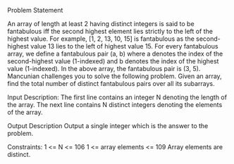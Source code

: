 Problem Statement

An array of length at least 2 having distinct integers is said to be fantabulous iff the second highest element lies strictly to the left of the highest value. For example, [1, 2, 13, 10, 15] is fantabulous as the second-highest value 13 lies to the left of highest value 15.
For every fantabulous array, we define a fantabulous pair (a, b) where a denotes the index of the second-highest value (1-indexed) and b denotes the index of the highest value (1-indexed). In the above array, the fantabulous pair is (3, 5).
Mancunian challenges you to solve the following problem. Given an array, find the total number of distinct fantabulous pairs over all its subarrays.

Input Description:
The first line contains an integer N denoting the length of the array. The next line contains N distinct integers denoting the elements of the array.

Output Description
Output a single integer which is the answer to the problem.

Constraints:
1 <= N <= 106
1 <= array elements <= 109
Array elements are distinct.

